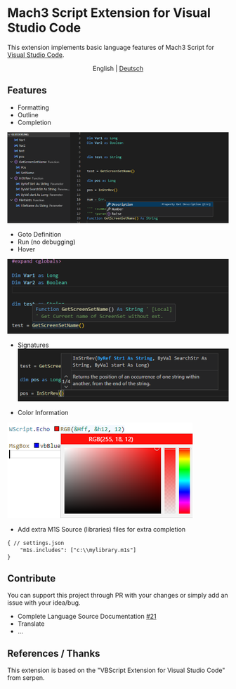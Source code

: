 # Mach3 Script Extension for Visual Studio Code
This extension implements basic language features of Mach3 Script for [Visual Studio Code](https://code.visualstudio.com/).

<p align="center">
  <span>English</span> | 
  <a href="./README.de.md">Deutsch</a>
</p>

## Features
- Formatting
- Outline
- Completion

![Outline](https://github.com/CalDymos/M1S-VSCode/raw/master/assets/docs/Completion-And-Outline.png)
- Goto Definition
- Run (no debugging)
- Hover 

![Hover](https://github.com/CalDymos/M1S-VSCode/raw/master/assets/docs/Hover.png)

- Signatures
![Signature](https://github.com/CalDymos/M1S-VSCode/raw/master/assets/docs/Signature.png)

- Color Information

![ColorProvider](https://github.com/CalDymos/M1S-VSCode/raw/master/assets/docs/ColorProvider.png)

- Add extra M1S Source (libraries) files for extra completion
```
{ // settings.json
    "m1s.includes": ["c:\\mylibrary.m1s"]
}
```

## Contribute
You can support this project through PR with your changes or simply add an issue with your idea/bug.
- Complete Language Source Documentation [#21](https://github.com/CalDymos/M1S-VSCode/issues/21)
- Translate
- ...

## References / Thanks
This extension is based on the "VBScript Extension for Visual Studio Code" from serpen.
